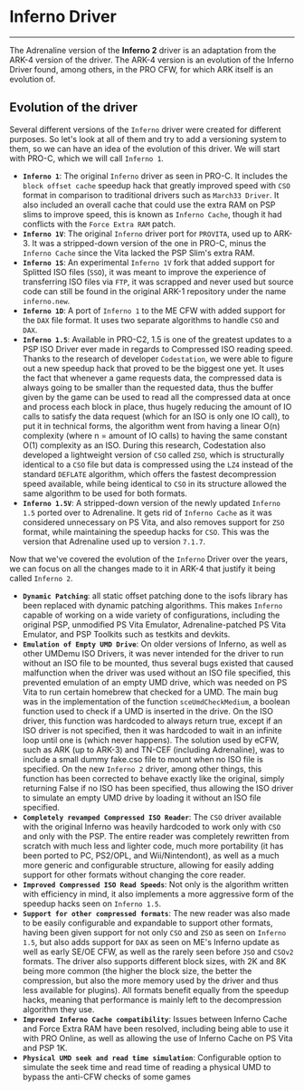 # Inferno Driver
---

The Adrenaline version of the **Inferno 2** driver is an adaptation from the ARK-4 version of the driver. The ARK-4 version is an evolution of the Inferno Driver found, among others, in the PRO CFW, for which ARK itself is an evolution of.


## Evolution of the driver

Several different versions of the `Inferno` driver were created for different purposes. So let's look at all of them and try to add a versioning system to them, so we can have an idea of the evolution of this driver. We will start with PRO-C, which we will call `Inferno 1`.

- **`Inferno 1`**: The original `Inferno` driver as seen in PRO-C. It includes the `block offset cache` speedup hack that greatly improved speed with `CSO` format in comparison to traditional drivers such as `March33 Driver`. It also included an overall cache that could use the extra RAM on PSP slims to improve speed, this is known as `Inferno Cache`, though it had conflicts with the `Force Extra RAM` patch.
- **`Inferno 1V`**: The original `Inferno` driver port for `PROVITA`, used up to ARK-3. It was a stripped-down version of the one in PRO-C, minus the `Inferno Cache` since the Vita lacked the PSP Slim's extra RAM.
- **`Inferno 1S`**: An experimental `Inferno 1V` fork that added support for Splitted ISO files (`SSO`), it was meant to improve the experience of transferring ISO files via `FTP`, it was scrapped and never used but source code can still be found in the original ARK-1 repository under the name `inferno.new`.
- **`Inferno 1D`**: A port of `Inferno 1` to the ME CFW with added support for the `DAX` file format. It uses two separate algorithms to handle `CSO` and `DAX`.
- **`Inferno 1.5`**: Available in PRO-C2, 1.5 is one of the greatest updates to a PSP ISO Driver ever made in regards to Compressed ISO reading speed. Thanks to the research of developer `Codestation`, we were able to figure out a new speedup hack that proved to be the biggest one yet. It uses the fact that whenever a game requests data, the compressed data is always going to be smaller than the requested data, thus the buffer given by the game can be used to read all the compressed data at once and process each block in place, thus hugely reducing the amount of IO calls to satisfy the data request (which for an ISO is only one IO call), to put it in technical forms, the algorithm went from having a linear O(n) complexity (where n = amount of IO calls) to having the same constant O(1) complexity as an ISO. During this research, Codestation also developed a lightweight version of `CSO` called `ZSO`, which is structurally identical to a `CSO` file but data is compressed using the `LZ4` instead of the standard `DEFLATE` algorithm, which offers the fastest decompression speed available, while being identical to `CSO` in its structure allowed the same algorithm to be used for both formats.
- **`Inferno 1.5V`**: A stripped-down version of the newly updated `Inferno 1.5` ported over to Adrenaline. It gets rid of `Inferno Cache` as it was considered unnecessary on PS Vita, and also removes support for `ZSO` format, while maintaining the speedup hacks for `CSO`. This was the version that Adrenaline used up to version `7.1.7`.

Now that we've covered the evolution of the `Inferno` Driver over the years, we can focus on all the changes made to it in ARK-4 that justify it being called `Inferno 2`.

- **`Dynamic Patching`**: all static offset patching done to the isofs library has been replaced with dynamic patching algorithms. This makes `Inferno` capable of working on a wide variety of configurations, including the original PSP, unmodified PS Vita Emulator, Adrenaline-patched PS Vita Emulator, and PSP Toolkits such as testkits and devkits.
- **`Emulation of Empty UMD Drive`**: On older versions of Inferno, as well as other UMDemu ISO Drivers, it was never intended for the driver to run without an ISO file to be mounted, thus several bugs existed that caused malfunction when the driver was used without an ISO file specified, this prevented emulation of an empty UMD drive, which was needed on PS Vita to run certain homebrew that checked for a UMD. The main bug was in the implementation of the function `sceUmdCheckMedium`, a boolean function used to check if a UMD is inserted in the drive. On the ISO driver, this function was hardcoded to always return true, except if an ISO driver is not specified, then it was hardcoded to wait in an infinite loop until one is (which never happens). The solution used by eCFW, such as ARK (up to ARK-3) and TN-CEF (including Adrenaline), was to include a small dummy fake.cso file to mount when no ISO file is specified. On the new `Inferno 2` driver, among other things, this function has been corrected to behave exactly like the original, simply returning False if no ISO has been specified, thus allowing the ISO driver to simulate an empty UMD drive by loading it without an ISO file specified.
- **`Completely revamped Compressed ISO Reader`**: The `CSO` driver available with the original Inferno was heavily hardcoded to work only with `CSO` and only with the PSP. The entire reader was completely rewritten from scratch with much less and lighter code, much more portability (it has been ported to PC, PS2/OPL, and Wii/Nintendont), as well as a much more generic and configurable structure, allowing for easily adding support for other formats without changing the core reader.
- **`Improved Compressed ISO Read Speeds`**: Not only is the algorithm written with efficiency in mind, it also implements a more aggressive form of the speedup hacks seen on `Inferno 1.5`.
- **`Support for other compressed formats`**: The new reader was also made to be easily configurable and expandable to support other formats, having been given support for not only `CSO` and `ZSO` as seen on `Inferno 1.5`, but also adds support for `DAX` as seen on ME's Inferno update as well as early SE/OE CFW, as well as the rarely seen before `JSO` and `CSOv2` formats. The driver also supports different block sizes, with 2K and 8K being more common (the higher the block size, the better the compression, but also the more memory used by the driver and thus less available for plugins). All formats benefit equally from the speedup hacks, meaning that performance is mainly left to the decompression algorithm they use.
- **`Improved Inferno Cache compatibility`**: Issues between Inferno Cache and Force Extra RAM have been resolved, including being able to use it with PRO Online, as well as allowing the use of Inferno Cache on PS Vita and PSP 1K.
- **`Physical UMD seek and read time simulation`**: Configurable option to simulate the seek time and read time of reading a physical UMD to bypass the anti-CFW checks of some games